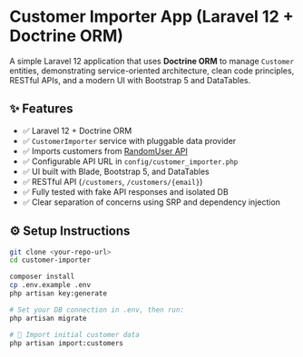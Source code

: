 # Customer Importer App (Laravel 12 + Doctrine ORM)

A simple Laravel 12 application that uses **Doctrine ORM** to manage `Customer` entities, demonstrating service-oriented architecture, clean code principles, RESTful APIs, and a modern UI with Bootstrap 5 and DataTables.

## ✨ Features

- ✅ Laravel 12 + Doctrine ORM
- ✅ `CustomerImporter` service with pluggable data provider
- ✅ Imports customers from [RandomUser API](https://randomuser.me/)
- ✅ Configurable API URL in `config/customer_importer.php`
- ✅ UI built with Blade, Bootstrap 5, and DataTables
- ✅ RESTful API (`/customers`, `/customers/{email}`)
- ✅ Fully tested with fake API responses and isolated DB
- ✅ Clear separation of concerns using SRP and dependency injection

## ⚙️ Setup Instructions

```bash
git clone <your-repo-url>
cd customer-importer

composer install
cp .env.example .env
php artisan key:generate

# Set your DB connection in .env, then run:
php artisan migrate

# 🔄 Import initial customer data
php artisan import:customers
